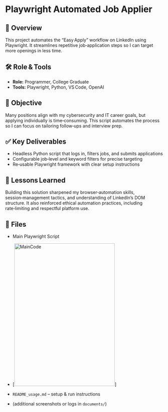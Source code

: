 # Playwright Automated Job Applier

## 📜 Overview
This project automates the “Easy Apply” workflow on LinkedIn using Playwright. It streamlines repetitive job‑application steps so I can target more openings in less time.

## 🛠️ Role & Tools
- **Role:** Programmer, College Graduate  
- **Tools:** Playwright, Python, VS Code, OpenAI

## 🎯 Objective
Many positions align with my cybersecurity and IT career goals, but applying individually is time‑consuming. This script automates the process so I can focus on tailoring follow‑ups and interview prep.

## ✅ Key Deliverables
- Headless Python script that logs in, filters jobs, and submits applications
- Configurable job‑level and keyword filters for precise targeting
- Re‑usable Playwright framework with clear setup instructions

## 🧠 Lessons Learned
Building this solution sharpened my browser‑automation skills, session‑management tactics, and understanding of LinkedIn’s DOM structure. It also reinforced ethical automation practices, including rate‑limiting and respectful platform use.

## 📌 Files
- Main Playwright Script
- [<img width="320.5" height="453" alt="MainCode" src="https://github.com/user-attachments/assets/c0d34a59-2500-42bf-8788-f5bbb9c0098d" />]

- `README_usage.md` – setup & run instructions  
- (additional screenshots or logs in `documents/`)


